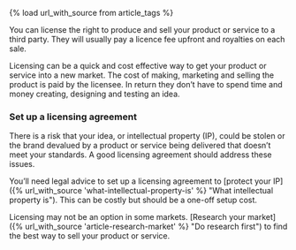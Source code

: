 {% load url_with_source from article_tags %}

You can license the right to produce and sell your product or service to a third party. They will usually pay a licence fee upfront and royalties on each sale.

Licensing can be a quick and cost effective way to get your product or service into a new market. The cost of making, marketing and selling the product is paid by the licensee. In return they don&rsquo;t have to spend time and money creating, designing and testing an idea.

### Set up a licensing agreement

There is a risk that your idea, or intellectual property (IP), could be stolen or the brand devalued by a product or service being delivered that doesn&rsquo;t meet your standards. A good licensing agreement should address these issues.

You&rsquo;ll need legal advice to set up a licensing agreement to [protect your IP]({% url_with_source 'what-intellectual-property-is' %} "What intellectual property is"). This can be  costly but should be a one-off setup cost.

Licensing may not be an option in some markets. [Research your market]({% url_with_source 'article-research-market' %} "Do research first") to find the best way to sell your product or service.
